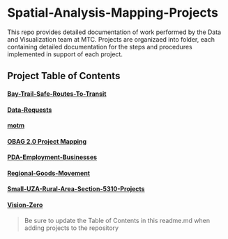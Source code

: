 # Spatial-Analysis-Mapping-Projects
This repo provides detailed documentation of work performed by the Data and Visualization team at MTC.  Projects are organizaed into folder, each containing detailed documentation for the steps and procedures implemented in support of each project.

## Project Table of Contents

#### [Bay-Trail-Safe-Routes-To-Transit](Bay-Trail-Safe-Routes-To-Transit)  

#### [Data-Requests](Data-Requests) 

#### [motm](motm)

#### [OBAG 2.0 Project Mapping](OBAG-2-Project-Mapping) 

#### [PDA-Employment-Businesses](PDA-Employment-Businesses) 

#### [Regional-Goods-Movement](Regional-Goods-Movement)

#### [Small-UZA-Rural-Area-Section-5310-Projects](Small-UZA-Rural-Area-Section-5310-Projects) 

#### [Vision-Zero](Vision-Zero)

> Be sure to update the Table of Contents in this readme.md when adding projects to the repository
